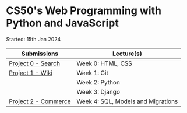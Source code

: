 # CS50's Web Programming with Python and JavaScript

Started: 15th Jan 2024

| Submissions                                  | Lecture(s)                         |
|----------------------------------------------|------------------------------------|
| [Project 0 - Search](./Project00_Search)     | Week 0: HTML, CSS                  |
| [Project 1 - Wiki](./Project01_Wiki)         | Week 1: Git                        |
|                                              | Week 2: Python                     |
|                                              | Week 3: Django                     |
| [Project 2 - Commerce](./Project03_Commerce) | Week 4: SQL, Models and Migrations |
